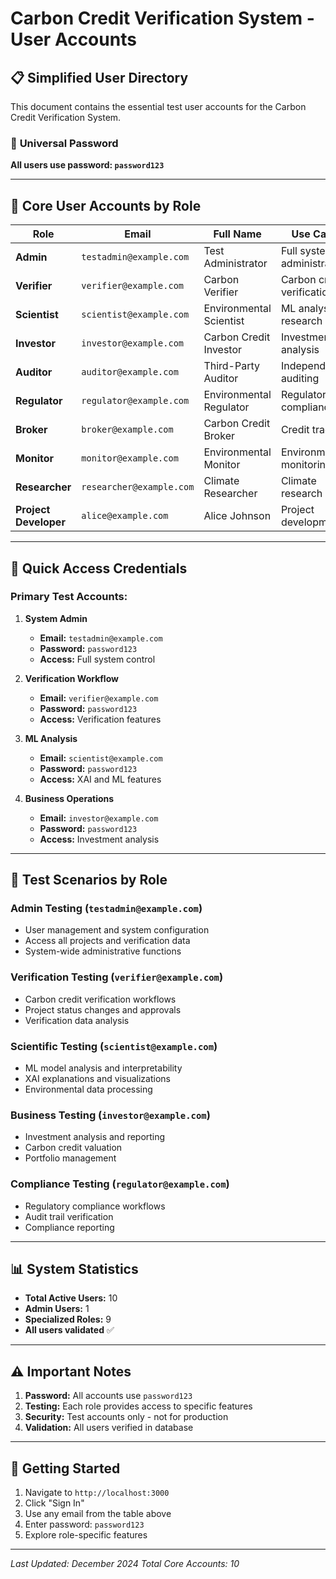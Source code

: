 # Carbon Credit Verification System - User Accounts

## 📋 **Simplified User Directory**

This document contains the essential test user accounts for the Carbon Credit Verification System.

### 🔐 **Universal Password**
**All users use password: `password123`**

---

## 👥 **Core User Accounts by Role**

| Role | Email | Full Name | Use Case |
|------|-------|-----------|----------|
| **Admin** | `testadmin@example.com` | Test Administrator | Full system administration |
| **Verifier** | `verifier@example.com` | Carbon Verifier | Carbon credit verification |
| **Scientist** | `scientist@example.com` | Environmental Scientist | ML analysis & research |
| **Investor** | `investor@example.com` | Carbon Credit Investor | Investment analysis |
| **Auditor** | `auditor@example.com` | Third-Party Auditor | Independent auditing |
| **Regulator** | `regulator@example.com` | Environmental Regulator | Regulatory compliance |
| **Broker** | `broker@example.com` | Carbon Credit Broker | Credit trading |
| **Monitor** | `monitor@example.com` | Environmental Monitor | Environmental monitoring |
| **Researcher** | `researcher@example.com` | Climate Researcher | Climate research |
| **Project Developer** | `alice@example.com` | Alice Johnson | Project development |

---

## 🎯 **Quick Access Credentials**

### **Primary Test Accounts:**

1. **System Admin**
   - **Email:** `testadmin@example.com`
   - **Password:** `password123`
   - **Access:** Full system control

2. **Verification Workflow**
   - **Email:** `verifier@example.com`
   - **Password:** `password123`
   - **Access:** Verification features

3. **ML Analysis**
   - **Email:** `scientist@example.com`
   - **Password:** `password123`
   - **Access:** XAI and ML features

4. **Business Operations**
   - **Email:** `investor@example.com`
   - **Password:** `password123`
   - **Access:** Investment analysis

---

## 🔄 **Test Scenarios by Role**

### **Admin Testing (`testadmin@example.com`)**
- User management and system configuration
- Access all projects and verification data
- System-wide administrative functions

### **Verification Testing (`verifier@example.com`)**
- Carbon credit verification workflows
- Project status changes and approvals
- Verification data analysis

### **Scientific Testing (`scientist@example.com`)**
- ML model analysis and interpretability
- XAI explanations and visualizations
- Environmental data processing

### **Business Testing (`investor@example.com`)**
- Investment analysis and reporting
- Carbon credit valuation
- Portfolio management

### **Compliance Testing (`regulator@example.com`)**
- Regulatory compliance workflows
- Audit trail verification
- Compliance reporting

---

## 📊 **System Statistics**

- **Total Active Users:** 10
- **Admin Users:** 1
- **Specialized Roles:** 9
- **All users validated** ✅

---

## ⚠️ **Important Notes**

1. **Password:** All accounts use `password123`
2. **Testing:** Each role provides access to specific features
3. **Security:** Test accounts only - not for production
4. **Validation:** All users verified in database

---

## 🚀 **Getting Started**

1. Navigate to `http://localhost:3000`
2. Click "Sign In"
3. Use any email from the table above
4. Enter password: `password123`
5. Explore role-specific features

---

*Last Updated: December 2024*
*Total Core Accounts: 10* 